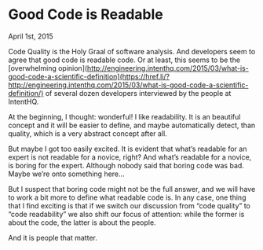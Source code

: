 # Good Code is Readable

April 1st, 2015

Code Quality is the Holy Graal of software analysis. And developers seem to agree that good code is readable code. Or at least, this seems to be the [overwhelming opinion](http://engineering.intenthq.com/2015/03/what-is-good-code-a-scientific-definition](https://href.li/?http://engineering.intenthq.com/2015/03/what-is-good-code-a-scientific-definition/) of several dozen developers interviewed by the people at IntentHQ.

At the beginning, I thought: wonderful! I like readability. It is an beautiful concept and it will be easier to define, and maybe automatically detect, than quality, which is a very abstract concept after all. 

But maybe I got too easily excited. It is evident that what’s readable for an expert is not readable for a novice, right? And what’s readable for a novice, is boring for the expert. Although nobody said that boring code was bad. Maybe we’re onto something here…

But I suspect that boring code might not be the full answer, and we will have to work a bit more to define what readable code is. In any case, one thing that I find exciting is that if we switch our discussion from “code quality” to “code readability” we also shift our focus of attention: while the former is about the code, the latter is about the people. 

And it is people that matter.


